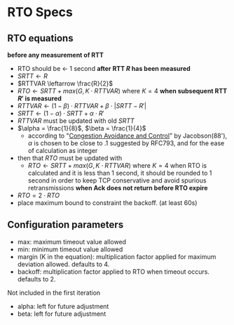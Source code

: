 # RTO Specs

## RTO equations
**before any measurement of RTT**
- RTO should be <- 1 second
**after RTT $R$ has been measured**
- $SRTT \leftarrow R$
- $RTTVAR \leftarrow \frac{R}{2}$
- $RTO \leftarrow SRTT + max(G, K \cdot RTTVAR)$ where $K = 4$
**when subsequent RTT $R'$ is measured**
- $RTTVAR \leftarrow (1 - \beta) \cdot RTTVAR + \beta \cdot |SRTT - R'|$
- $SRTT \leftarrow (1 - \alpha) \cdot SRTT + \alpha \cdot R'$
- $RTTVAR$ must be updated with old $SRTT$
- $\alpha = \frac{1}{8}$, $\beta = \frac{1}{4}$
	- according to "[Congestion Avoidance and Control](https://ee.lbl.gov/papers/congavoid.pdf)" by Jacobson(88'), $\alpha$ is chosen to be close to .1 suggested by RFC793, and for the ease of calculation as integer
- then that $RTO$ must be updated with 
	- $RTO \leftarrow SRTT + max(G, K \cdot RTTVAR)$ where $K = 4$
when RTO is calculated and it is less than 1 second, it should be rounded to 1 second in order to keep TCP conservative and avoid spurious retransmissions
**when Ack does not return before RTO expire**
- $RTO = 2 \cdot RTO$
- place maximum bound to constraint the backoff. (at least 60s)

## Configuration parameters
- max: maximum timeout value allowed
- min: minimum timeout value allowed
- margin (K in the equation): multiplication factor applied for maximum deviation allowed. defaults to 4.
- backoff: multiplication factor applied to RTO when timeout occurs. defaults to 2.

Not included in the first iteration
- alpha: left for future adjustment
- beta: left for future adjustment


